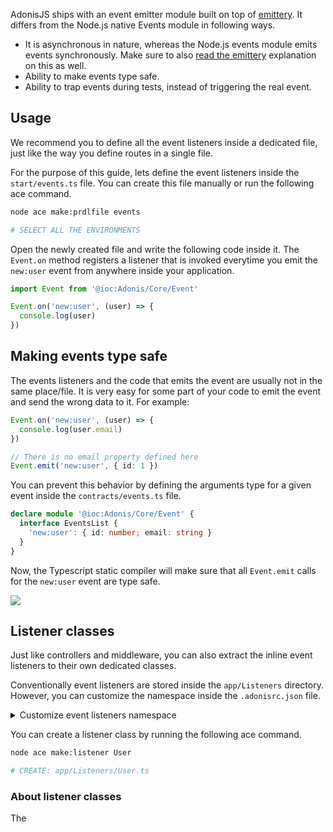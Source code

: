 AdonisJS ships with an event emitter module built on top of [emittery](https://github.com/sindresorhus/emittery). It differs from the Node.js native Events module in following ways.

- It is asynchronous in nature, whereas the Node.js events module emits events synchronously. Make sure to also [read the emittery](https://github.com/sindresorhus/emittery#how-is-this-different-than-the-built-in-eventemitter-in-nodejs) explanation on this as well.
- Ability to make events type safe.
- Ability to trap events during tests, instead of triggering the real event.

## Usage
We recommend you to define all the event listeners inside a dedicated file, just like the way you define routes in a single file.

For the purpose of this guide, lets define the event listeners inside the `start/events.ts` file. You can create this file manually or run the following ace command.

```sh
node ace make:prdlfile events

# SELECT ALL THE ENVIRONMENTS
```

Open the newly created file and write the following code inside it. The `Event.on` method registers a listener that is invoked everytime you emit the `new:user` event from anywhere inside your application.

```ts
import Event from '@ioc:Adonis/Core/Event'

Event.on('new:user', (user) => {
  console.log(user)
})
```

## Making events type safe
The events listeners and the code that emits the event are usually not in the same place/file. It is very easy for some part of your code to emit the event and send the wrong data to it. For example:

```ts
Event.on('new:user', (user) => {
  console.log(user.email)
})

// There is no email property defined here
Event.emit('new:user', { id: 1 })
```

You can prevent this behavior by defining the arguments type for a given event inside the `contracts/events.ts` file.

```ts
declare module '@ioc:Adonis/Core/Event' {
  interface EventsList {
    'new:user': { id: number; email: string }
  }
}
```

Now, the Typescript static compiler will make sure that all `Event.emit` calls for the `new:user` event are type safe.

![](https://res.cloudinary.com/adonis-js/image/upload/q_auto,f_auto/v1618599912/v5/type-safe-events.jpg)

## Listener classes
Just like controllers and middleware, you can also extract the inline event listeners to their own dedicated classes.

Conventionally event listeners are stored inside the `app/Listeners` directory. However, you can customize the namespace inside the `.adonisrc.json` file.

<details>
<summary> Customize event listeners namespace </summary>

```json
{
  "namespaces": {
    "eventListeners": "App/CustomDir/Listeners"
  }
}
```

</details>

You can create a listener class by running the following ace command.

```sh
node ace make:listener User

# CREATE: app/Listeners/User.ts
```

### About listener classes
The 
